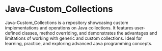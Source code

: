 # Java-Custom_Collections
Java-Custom_Collections is a repository showcasing custom implementations and operations on Java collections. It features user-defined classes, method overriding, and demonstrates the advantages and limitations of working with generic and custom collections. Ideal for learning, practice, and exploring advanced Java programming concepts.
